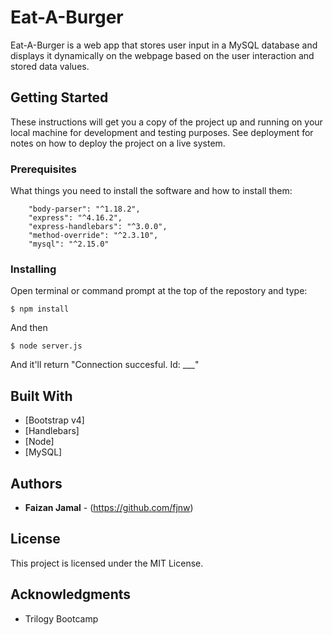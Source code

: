# Eat-A-Burger

Eat-A-Burger is a web app that stores user input in a MySQL database and displays it dynamically on the webpage based on the user interaction and stored data values.

## Getting Started

These instructions will get you a copy of the project up and running on your local machine for development and testing purposes. See deployment for notes on how to deploy the project on a live system.

### Prerequisites

What things you need to install the software and how to install them:

```
    "body-parser": "^1.18.2",
    "express": "^4.16.2",
    "express-handlebars": "^3.0.0",
    "method-override": "^2.3.10",
    "mysql": "^2.15.0"
```

### Installing

Open terminal or command prompt at the top of the repostory and type:

```
$ npm install
```

And then

```
$ node server.js
```
And it'll return "Connection succesful. Id: ___" 

## Built With

* [Bootstrap v4]
* [Handlebars]
* [Node]
* [MySQL]

## Authors

* **Faizan Jamal** - (https://github.com/fjnw)

## License

This project is licensed under the MIT License.

## Acknowledgments

* Trilogy Bootcamp

